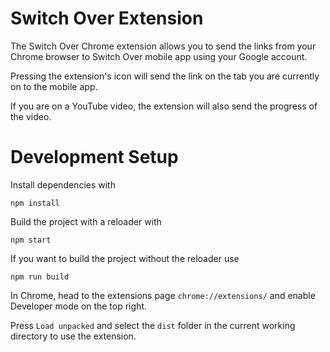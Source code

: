# Switch Over Extension
 
 The Switch Over Chrome extension allows you to send the links from your Chrome browser to Switch Over mobile app using your Google account.

 Pressing the extension's icon will send the link on the tab you are currently on to the mobile app.

 If you are on a YouTube video, the extension will also send the progress of the video.

# Development Setup
Install dependencies with

`npm install`

Build the project with a reloader with

`npm start`

If you want to build the project without the reloader use

`npm run build`

In Chrome, head to the extensions page `chrome://extensions/` and enable Developer mode on the top right.

Press `Load unpacked` and select the `dist` folder in the current working directory to use the extension.
